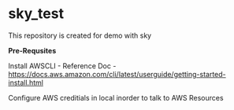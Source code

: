 # sky_test

This repository is created for demo with sky

**Pre-Requsites**

Install AWSCLI - Reference Doc - https://docs.aws.amazon.com/cli/latest/userguide/getting-started-install.html

Configure AWS creditials in local inorder to talk to AWS Resources

